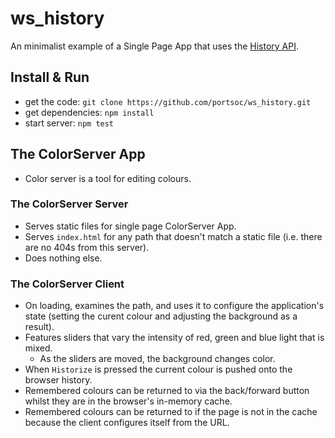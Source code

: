 # ws_history

An minimalist example of a Single Page App that uses the [History API](https://html.spec.whatwg.org/multipage/history.html#history).

## Install & Run

*   get the code: `git clone https://github.com/portsoc/ws_history.git`
*   get dependencies: `npm install`
*   start server: `npm test`

## The ColorServer App

*   Color server is a tool for editing colours.

### The ColorServer Server

*   Serves static files for single page ColorServer App.
*   Serves `index.html` for any path that doesn't
    match a static file (i.e. there are no 404s from
    this server).
*   Does nothing else.

### The ColorServer Client

*   On loading, examines the path, and uses it to configure
    the application's state (setting the curent colour and
    adjusting the background as a result).
*   Features sliders that vary the intensity
    of red, green and blue light that is mixed.
    *   As the sliders are moved, the background
        changes color.
*   When `Historize` is pressed the current colour is pushed
    onto the browser history.
*   Remembered colours can be returned to via the back/forward
    button whilst they are in the browser's in-memory cache.
*   Remembered colours can be returned to if the page is not in
    the cache because the client configures itself from the URL.
